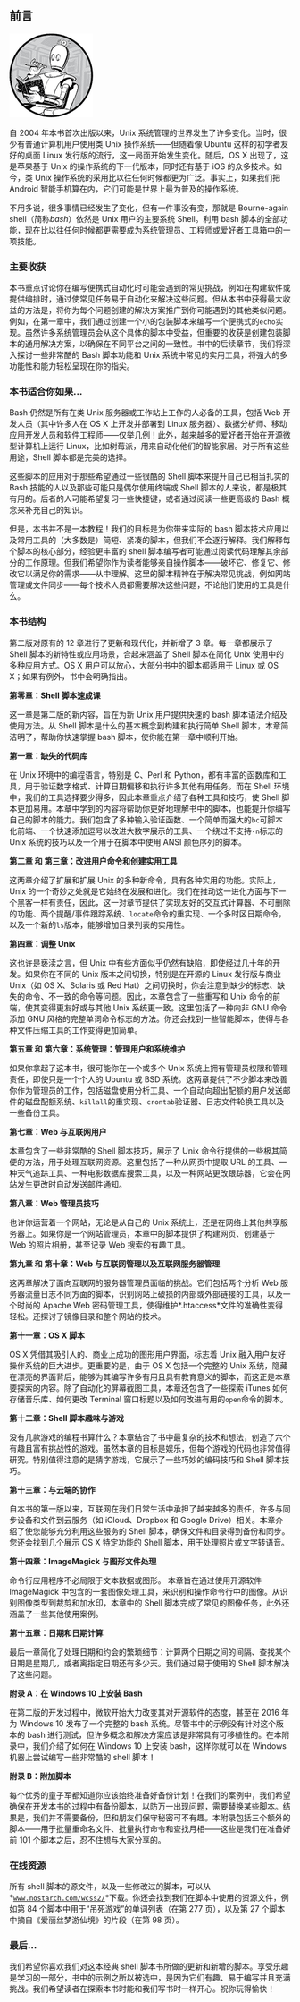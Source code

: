 ## 前言

![image](img/common4.jpg)

自 2004 年本书首次出版以来，Unix 系统管理的世界发生了许多变化。当时，很少有普通计算机用户使用类 Unix 操作系统——但随着像 Ubuntu 这样的初学者友好的桌面 Linux 发行版的流行，这一局面开始发生变化。随后，OS X 出现了，这是苹果基于 Unix 的操作系统的下一代版本，同时还有基于 iOS 的众多技术。如今，类 Unix 操作系统的采用比以往任何时候都更为广泛。事实上，如果我们把 Android 智能手机算在内，它们可能是世界上最为普及的操作系统。

不用多说，很多事情已经发生了变化，但有一件事没有变，那就是 Bourne-again shell（简称*bash*）依然是 Unix 用户的主要系统 Shell。利用 bash 脚本的全部功能，现在比以往任何时候都更需要成为系统管理员、工程师或爱好者工具箱中的一项技能。

### 主要收获

本书重点讨论你在编写便携式自动化时可能会遇到的常见挑战，例如在构建软件或提供编排时，通过使常见任务易于自动化来解决这些问题。但从本书中获得最大收益的方法是，将你为每个问题创建的解决方案推广到你可能遇到的其他类似问题。例如，在第一章中，我们通过创建一个小的包装脚本来编写一个便携式的`echo`实现。虽然许多系统管理员会从这个具体的脚本中受益，但重要的收获是创建包装脚本的通用解决方案，以确保在不同平台之间的一致性。书中的后续章节，我们将深入探讨一些非常酷的 Bash 脚本功能和 Unix 系统中常见的实用工具，将强大的多功能性和能力轻松呈现在你的指尖。

### 本书适合你如果...

Bash 仍然是所有在类 Unix 服务器或工作站上工作的人必备的工具，包括 Web 开发人员（其中许多人在 OS X 上开发并部署到 Linux 服务器）、数据分析师、移动应用开发人员和软件工程师——仅举几例！此外，越来越多的爱好者开始在开源微型计算机上运行 Linux，比如树莓派，用来自动化他们的智能家居。对于所有这些用途，Shell 脚本都是完美的选择。

这些脚本的应用对于那些希望通过一些很酷的 Shell 脚本来提升自己已相当扎实的 Bash 技能的人以及那些可能只是偶尔使用终端或 Shell 脚本的人来说，都是极其有用的。后者的人可能希望复习一些快捷键，或者通过阅读一些更高级的 Bash 概念来补充自己的知识。

但是，本书并不是一本教程！我们的目标是为你带来实际的 bash 脚本技术应用以及常用工具的（大多数是）简短、紧凑的脚本，但我们不会逐行解释。我们解释每个脚本的核心部分，经验更丰富的 shell 脚本编写者可能通过阅读代码理解其余部分的工作原理。但我们希望你作为读者能够亲自操作脚本——破坏它、修复它、修改它以满足你的需求——从中理解。这里的脚本精神在于解决常见挑战，例如网站管理或文件同步——每个技术人员都需要解决这些问题，不论他们使用的工具是什么。

### 本书结构

第二版对原有的 12 章进行了更新和现代化，并新增了 3 章。每一章都展示了 Shell 脚本的新特性或应用场景，合起来涵盖了 Shell 脚本在简化 Unix 使用中的多种应用方式。OS X 用户可以放心，大部分书中的脚本都适用于 Linux 或 OS X；如果有例外，书中会明确指出。

**第零章：Shell 脚本速成课**

这一章是第二版的新内容，旨在为新 Unix 用户提供快速的 bash 脚本语法介绍及使用方法。从 Shell 脚本是什么的基本概念到构建和执行简单 Shell 脚本，本章简洁明了，帮助你快速掌握 bash 脚本，使你能在第一章中顺利开始。

**第一章：缺失的代码库**

在 Unix 环境中的编程语言，特别是 C、Perl 和 Python，都有丰富的函数库和工具，用于验证数字格式、计算日期偏移和执行许多其他有用任务。而在 Shell 环境中，我们的工具选择要少得多，因此本章重点介绍了各种工具和技巧，使 Shell 脚本更加易用。本章中学到的内容将帮助你更好地理解书中的脚本，也能提升你编写自己的脚本的能力。我们包含了多种输入验证函数、一个简单而强大的`bc`可脚本化前端、一个快速添加逗号以改进大数字展示的工具、一个绕过不支持`-n`标志的 Unix 系统的技巧以及一个用于在脚本中使用 ANSI 颜色序列的脚本。

**第二章 和 第三章：改进用户命令和创建实用工具**

这两章介绍了扩展和扩展 Unix 的多种新命令，具有各种实用的功能。实际上，Unix 的一个奇妙之处就是它始终在发展和进化。我们在推动这一进化方面与下一个黑客一样有责任，因此，这一对章节提供了实现友好的交互式计算器、不可删除的功能、两个提醒/事件跟踪系统、`locate`命令的重实现、一个多时区日期命令，以及一个新的`ls`版本，能够增加目录列表的实用性。

**第四章：调整 Unix**

这也许是亵渎之言，但 Unix 中有些方面似乎仍然有缺陷，即使经过几十年的开发。如果你在不同的 Unix 版本之间切换，特别是在开源的 Linux 发行版与商业 Unix（如 OS X、Solaris 或 Red Hat）之间切换时，你会注意到缺少的标志、缺失的命令、不一致的命令等问题。因此，本章包含了一些重写和 Unix 命令的前端，使其变得更友好或与其他 Unix 系统更一致。这里包括了一种向非 GNU 命令添加 GNU 风格的完整单词命令标志的方法。你还会找到一些智能脚本，使得与各种文件压缩工具的工作变得更加简单。

**第五章 和 第六章：系统管理：管理用户和系统维护**

如果你拿起了这本书，很可能你在一个或多个 Unix 系统上拥有管理员权限和管理责任，即使只是一个个人的 Ubuntu 或 BSD 系统。这两章提供了不少脚本来改善你作为管理员的工作，包括磁盘使用分析工具、一个自动向超出配额的用户发送邮件的磁盘配额系统、`killall`的重实现、`crontab`验证器、日志文件轮换工具以及一些备份工具。

**第七章：Web 与互联网用户**

本章包含了一些非常酷的 Shell 脚本技巧，展示了 Unix 命令行提供的一些极其简便的方法，用于处理互联网资源。这里包括了一种从网页中提取 URL 的工具、一种天气追踪工具、一种电影数据库搜索工具，以及一种网站更改跟踪器，它会在网站发生更改时自动发送邮件通知。

**第八章：Web 管理员技巧**

也许你运营着一个网站，无论是从自己的 Unix 系统上，还是在网络上其他共享服务器上。如果你是一个网站管理员，本章中的脚本提供了构建网页、创建基于 Web 的照片相册，甚至记录 Web 搜索的有趣工具。

**第九章 和 第十章：Web 与互联网管理以及互联网服务器管理**

这两章解决了面向互联网的服务器管理员面临的挑战。它们包括两个分析 Web 服务器流量日志不同方面的脚本，识别网站上破损的内部或外部链接的工具，以及一个时尚的 Apache Web 密码管理工具，使得维护*.htaccess*文件的准确性变得轻松。还探讨了镜像目录和整个网站的技术。

**第十一章：OS X 脚本**

OS X 凭借其吸引人的、商业上成功的图形用户界面，标志着 Unix 融入用户友好操作系统的巨大进步。更重要的是，由于 OS X 包括一个完整的 Unix 系统，隐藏在漂亮的界面背后，能够为其编写许多有用且具有教育意义的脚本，而这正是本章要探索的内容。除了自动化的屏幕截图工具，本章还包含了一些探索 iTunes 如何存储音乐库、如何更改 Terminal 窗口标题以及如何改进有用的`open`命令的脚本。

**第十二章：Shell 脚本趣味与游戏**

没有几款游戏的编程书算什么？本章结合了书中最复杂的技术和想法，创造了六个有趣且富有挑战性的游戏。虽然本章的目标是娱乐，但每个游戏的代码也非常值得研究。特别值得注意的是猜字游戏，它展示了一些巧妙的编码技巧和 Shell 脚本技巧。

**第十三章：与云端的协作**

自本书的第一版以来，互联网在我们日常生活中承担了越来越多的责任，许多与同步设备和文件到云服务（如 iCloud、Dropbox 和 Google Drive）相关。本章介绍了使您能够充分利用这些服务的 Shell 脚本，确保文件和目录得到备份和同步。您还会找到几个展示 OS X 特定功能的 Shell 脚本，用于处理照片或文字转语音。

**第十四章：ImageMagick 与图形文件处理**

命令行应用程序不必局限于文本数据或图形。 本章旨在通过使用开源软件 ImageMagick 中包含的一套图像处理工具，来识别和操作命令行中的图像。从识别图像类型到裁剪和加水印，本章中的 Shell 脚本完成了常见的图像任务，此外还涵盖了一些其他使用案例。

**第十五章：日期和日期计算**

最后一章简化了处理日期和约会的繁琐细节：计算两个日期之间的间隔、查找某个日期是星期几，或者离指定日期还有多少天。我们通过易于使用的 Shell 脚本解决了这些问题。

**附录 A：在 Windows 10 上安装 Bash**

在第二版的开发过程中，微软开始大力改变其对开源软件的态度，甚至在 2016 年为 Windows 10 发布了一个完整的 bash 系统。尽管书中的示例没有针对这个版本的 bash 进行测试，但许多概念和解决方案应该是非常具有可移植性的。在本附录中，我们介绍了如何在 Windows 10 上安装 bash，这样你就可以在 Windows 机器上尝试编写一些非常酷的 shell 脚本！

**附录 B：附加脚本**

每个优秀的童子军都知道你应该始终准备好备份计划！在我们的案例中，我们希望确保在开发本书的过程中有备份脚本，以防万一出现问题，需要替换某些脚本。结果是，我们并不需要备份，但和朋友们保守秘密可不有趣。本附录包括三个额外的脚本——用于批量重命名文件、批量执行命令和查找月相——这些是我们在准备好前 101 个脚本之后，忍不住想与大家分享的。

### 在线资源

所有 shell 脚本的源文件，以及一些修改过的脚本，可以从*[`www.nostarch.com/wcss2/`](https://www.nostarch.com/wcss2/)*下载。你还会找到我们在脚本中使用的资源文件，例如第 84 个脚本中用于“吊死游戏”的单词列表（在第 277 页），以及第 27 个脚本中摘自《爱丽丝梦游仙境》的片段（在第 98 页）。

### 最后...

我们希望你喜欢我们对这本经典 shell 脚本书所做的更新和新增的脚本。享受乐趣是学习的一部分，书中的示例之所以被选中，是因为它们有趣、易于编写并且充满挑战。我们希望读者在探索本书时能和我们写书时一样开心。祝你玩得愉快！
